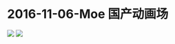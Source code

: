 # 2016-11-06-Moe 国产动画场
![](https://bilicover2016.github.io/Android/2016-11-06-2016哔哩哔哩萌战%28国产动漫场开赛%29.png)
![](https://bilicover2016.github.io/PC/2016.11-06.jpg)